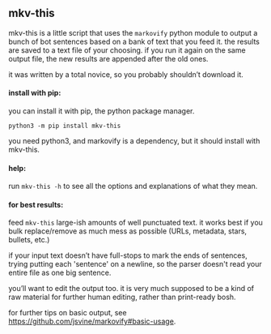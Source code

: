 
## mkv-this

mkv-this is a little script that uses the `markovify` python module to output a bunch of bot sentences based on a bank of text that you feed it. the results are saved to a text file of your choosing. if you run it again on the same output file, the new results are appended after the old ones.

it was written by a total novice, so you probably shouldn’t download it.

#### install with pip:

you can install it with pip, the python package manager.

`python3 -m pip install mkv-this`

you need python3, and markovify is a dependency, but it should install with mkv-this.

#### help:

run `mkv-this -h` to see all the options and explanations of what they mean.

#### for best results:

feed `mkv-this` large-ish amounts of well punctuated text. it works best if you bulk replace/remove as much mess as possible (URLs, metadata, stars, bullets, etc.)

if your input text doesn’t have full-stops to mark the ends of sentences, trying putting each 'sentence' on a newline, so the parser doesn't read your entire file as one big sentence.

you’ll want to edit the output too. it is very much supposed to be a kind of raw material for further human editing, rather than print-ready bosh.

for further tips on basic output, see https://github.com/jsvine/markovify#basic-usage.


